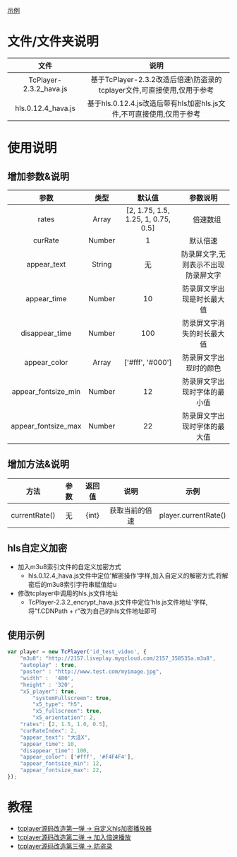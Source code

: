[示例](https://www.weekweekup.cn/course/contribute/detail?i=26)

# 文件/文件夹说明
文件 | 说明
:-: | :-: 
TcPlayer-2.3.2_hava.js | 基于TcPlayer-2.3.2改造后倍速\防盗录的tcplayer文件,可直接使用,仅用于参考
hls.0.12.4_hava.js | 基于hls.0.12.4.js改造后带有hls加密hls.js文件,不可直接使用,仅用于参考
# 使用说明
## 增加参数&说明
参数 | 类型 | 默认值 | 参数说明
:-: | :-: | :-: | :-:
rates | Array | [2, 1.75, 1.5, 1.25, 1, 0.75, 0.5] |　倍速数组
curRate | Number | 1 | 默认倍速
appear_text | String | 无 | 防录屏文字,无则表示不出现防录屏文字
appear_time | Number | 10 | 防录屏文字出现是时长最大值
disappear_time | Number | 100 | 防录屏文字消失的时长最大值
appear_color | Array | ['#fff', '#000'] | 防录屏文字出现时的颜色
appear_fontsize_min | Number | 12 | 防录屏文字出现时字体的最小值
appear_fontsize_max | Number | 22 | 防录屏文字出现时字体的最大值

## 增加方法&说明
方法 | 参数 | 返回值 | 说明 | 示例
:-: | :-: | :-: | :-: | :-:
currentRate() | 无 | {int} | 获取当前的倍速 | player.currentRate()

## hls自定义加密
- 加入m3u8索引文件的自定义加密方式
  - hls.0.12.4_hava.js文件中定位'解密操作'字样,加入自定义的解密方式,将解密后的m3u8索引字符串赋值给u
- 修改tcplayer中调用的hls.js文件地址
  - TcPlayer-2.3.2_encrypt_hava.js文件中定位'hls.js文件地址'字样,将"f.CDNPath + r"改为自己的hls文件地址即可

## 使用示例

```javascript
var player = new TcPlayer('id_test_video', {
	"m3u8": "http://2157.liveplay.myqcloud.com/2157_358535a.m3u8",
	"autoplay" : true,
	"poster" : "http://www.test.com/myimage.jpg",
	"width" :  '480',
	"height" : '320',
	"x5_player": true,
        "systemFullscreen": true,
        "x5_type": "h5",
        "x5_fullscreen": true,
        "x5_orientation": 2,
	"rates": [2, 1.5, 1.0, 0.5],
	"curRateIndex": 2,
	"appear_text": "大洼X",
	"appear_time": 10,
	"disappear_time": 100,
	"appear_color": ['#fff', '#F4F4F4'],
	"appear_fontsize_min": 12,
	"appear_fontsize_max": 22,
});
```

# 教程
- [tcplayer源码改造第一弹 -> 自定义hls加密播放器](https://blog.csdn.net/z13192905903/article/details/102862664)
- [tcplayer源码改造第二弹 -> 加入倍速播放](https://blog.csdn.net/z13192905903/article/details/102862664)
- [tcplayer源码改造第三弹 -> 防盗录](https://blog.csdn.net/z13192905903/article/details/103366173)
